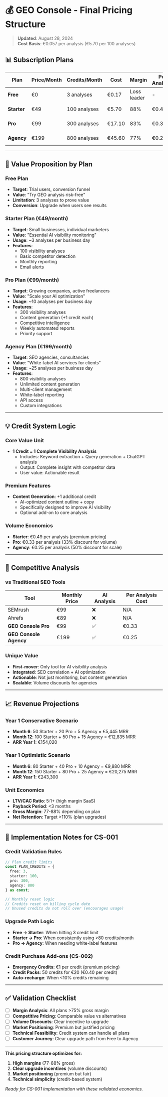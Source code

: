 # 💰 GEO Console - Final Pricing Structure

> **Updated**: August 28, 2024  
> **Cost Basis**: €0.057 per analysis (€5.70 per 100 analyses)

## 📊 **Subscription Plans**

| **Plan** | **Price/Month** | **Credits/Month** | **Cost** | **Margin** | **Per Analysis** | **Target** |
|----------|------------------|-------------------|----------|------------|------------------|------------|
| **Free** | €0 | 3 analyses | €0.17 | Loss leader | - | Trial users |
| **Starter** | €49 | 100 analyses | €5.70 | 88% | €0.49 | Small SMBs |
| **Pro** | €99 | 300 analyses | €17.10 | 83% | €0.33 | Growing companies |
| **Agency** | €199 | 800 analyses | €45.60 | 77% | €0.25 | SEO agencies |

---

## 🎯 **Value Proposition by Plan**

### **Free Plan** 
- **Target**: Trial users, conversion funnel
- **Value**: "Try GEO analysis risk-free"
- **Limitation**: 3 analyses to prove value
- **Conversion**: Upgrade when users see results

### **Starter Plan (€49/month)**
- **Target**: Small businesses, individual marketers
- **Value**: "Essential AI visibility monitoring"
- **Usage**: ~3 analyses per business day
- **Features**: 
  - 100 visibility analyses
  - Basic competitor detection
  - Monthly reporting
  - Email alerts

### **Pro Plan (€99/month)**
- **Target**: Growing companies, active freelancers
- **Value**: "Scale your AI optimization"
- **Usage**: ~10 analyses per business day
- **Features**:
  - 300 visibility analyses  
  - Content generation (+1 credit each)
  - Competitive intelligence
  - Weekly automated reports
  - Priority support

### **Agency Plan (€199/month)**
- **Target**: SEO agencies, consultancies
- **Value**: "White-label AI services for clients"
- **Usage**: ~25 analyses per business day
- **Features**:
  - 800 visibility analyses
  - Unlimited content generation
  - Multi-client management
  - White-label reporting
  - API access
  - Custom integrations

---

## 💡 **Credit System Logic**

### **Core Value Unit**
- **1 Credit = 1 Complete Visibility Analysis**
  - Includes: Keyword extraction + Query generation + ChatGPT analysis
  - Output: Complete insight with competitor data
  - User value: Actionable result

### **Premium Features**
- **Content Generation**: +1 additional credit
  - AI-optimized content outline + copy
  - Specifically designed to improve AI visibility
  - Optional add-on to core analysis

### **Volume Economics**
- **Starter**: €0.49 per analysis (premium pricing)
- **Pro**: €0.33 per analysis (33% discount for volume)  
- **Agency**: €0.25 per analysis (50% discount for scale)

---

## 🚀 **Competitive Analysis**

### **vs Traditional SEO Tools**
| **Tool** | **Monthly Price** | **AI Analysis** | **Per Analysis Cost** |
|----------|------------------|-----------------|---------------------|
| SEMrush | €99 | ❌ | N/A |
| Ahrefs | €89 | ❌ | N/A |
| **GEO Console Pro** | €99 | ✅ | €0.33 |
| **GEO Console Agency** | €199 | ✅ | €0.25 |

### **Unique Value**
- **First-mover**: Only tool for AI visibility analysis
- **Integrated**: SEO correlation + AI optimization
- **Actionable**: Not just monitoring, but content generation
- **Scalable**: Volume discounts for agencies

---

## 📈 **Revenue Projections**

### **Year 1 Conservative Scenario**
- **Month 6**: 50 Starter + 20 Pro + 5 Agency = €5,445 MRR
- **Month 12**: 100 Starter + 50 Pro + 15 Agency = €12,835 MRR
- **ARR Year 1**: €154,020

### **Year 1 Optimistic Scenario**  
- **Month 6**: 80 Starter + 40 Pro + 10 Agency = €9,880 MRR
- **Month 12**: 150 Starter + 80 Pro + 25 Agency = €20,275 MRR
- **ARR Year 1**: €243,300

### **Unit Economics**
- **LTV/CAC Ratio**: 5:1+ (high margin SaaS)
- **Payback Period**: <3 months
- **Gross Margin**: 77-88% depending on plan
- **Net Retention**: Target >110% (plan upgrades)

---

## 🎯 **Implementation Notes for CS-001**

### **Credit Validation Rules**
```typescript
// Plan credit limits
const PLAN_CREDITS = {
  free: 3,
  starter: 100, 
  pro: 300,
  agency: 800
} as const;

// Monthly reset logic
// Credits reset on billing cycle date
// Unused credits do not roll over (encourages usage)
```

### **Upgrade Path Logic**
- **Free → Starter**: When hitting 3 credit limit
- **Starter → Pro**: When consistently using >80 credits/month  
- **Pro → Agency**: When needing white-label features

### **Credit Purchase Add-ons** (CS-002)
- **Emergency Credits**: €1 per credit (premium pricing)
- **Credit Packs**: 50 credits for €20 (€0.40 per credit)
- **Auto-recharge**: When <10% credits remaining

---

## ✅ **Validation Checklist**

- [ ] **Margin Analysis**: All plans >75% gross margin
- [ ] **Competitive Pricing**: Comparable value vs alternatives  
- [ ] **Volume Discounts**: Clear incentive to upgrade
- [ ] **Market Positioning**: Premium but justified pricing
- [ ] **Technical Feasibility**: Credit system can handle all plans
- [ ] **Customer Journey**: Clear upgrade path from Free to Agency

---

**This pricing structure optimizes for:**
1. **High margins** (77-88% gross)
2. **Clear upgrade incentives** (volume discounts)
3. **Market positioning** (premium but fair)
4. **Technical simplicity** (credit-based system)

*Ready for CS-001 implementation with these validated economics.*